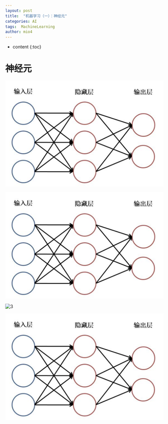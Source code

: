 ```yaml
---
layout: post
title:  "机器学习（一）：神经元"
categories: AI
tags:  MachineLearning
author: mio4
---
```






* content
{:toc}







# 神经元



![1](../pic/test.png)

![2](pic/test.png)

![3](https://github.com/mio4/mio4.github.io/tree/master/pic/test.png)

![4](https://raw.githubusercontent.com/mio4/mio4.github.io/master/pic/test.png)























